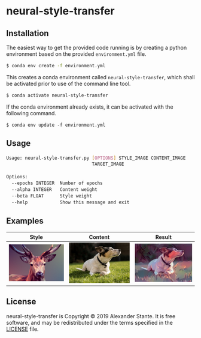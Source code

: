 # neural-style-transfer

## Installation
The easiest way to get the provided code running is by creating a python environment based on the provided 
`environment.yml` file.

```sh
$ conda env create -f environment.yml
```

This creates a conda environment called `neural-style-transfer`, which shall be activated prior to use of the command 
line tool.

```sh
$ conda activate neural-style-transfer
```

If the conda environment already exists, it can be activated with the following command.

```
$ conda env update -f environment.yml
```

## Usage
```sh
Usage: neural-style-transfer.py [OPTIONS] STYLE_IMAGE CONTENT_IMAGE
                                TARGET_IMAGE

Options:
  --epochs INTEGER  Number of epochs
  --alpha INTEGER   Content weight
  --beta FLOAT      Style weight
  --help            Show this message and exit
```

## Examples
| Style   | Content | Result|
| ------- | ------| ----- |
|![Style](docs/deer_style.jpg)|![Content](docs/dog_content.jpg)|![Style](docs/dog_target.jpg)

## License
neural-style-transfer is Copyright © 2019 Alexander Stante. It is free software, and may be redistributed under the 
terms specified in the [LICENSE](/LICENSE) file.